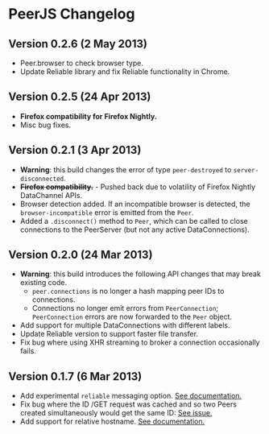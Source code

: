 # PeerJS Changelog

## Version 0.2.6 (2 May 2013)
* Peer.browser to check browser type.
* Update Reliable library and fix Reliable functionality in Chrome.

## Version 0.2.5 (24 Apr 2013)
* **Firefox compatibility for Firefox Nightly.**
* Misc bug fixes.

## Version 0.2.1 (3 Apr 2013)
* **Warning**: this build changes the error of type `peer-destroyed` to `server-disconnected`.
* ~~**Firefox compatibility.**~~ - Pushed back due to volatility of Firefox Nightly DataChannel APIs.
* Browser detection added. If an incompatible browser is detected, the `browser-incompatible` error is emitted from the `Peer`.
* Added a `.disconnect()` method to `Peer`, which can be called to close connections to the PeerServer (but not any active DataConnections).

## Version 0.2.0 (24 Mar 2013)
* **Warning**: this build introduces the following API changes that may break existing code.
  * `peer.connections` is no longer a hash mapping peer IDs to connections.
  * Connections no longer emit errors from `PeerConnection`; `PeerConnection` errors are now forwarded to the `Peer` object.
* Add support for multiple DataConnections with different labels.
* Update Reliable version to support faster file transfer.
* Fix bug where using XHR streaming to broker a connection occasionally fails.

## Version 0.1.7 (6 Mar 2013)
* Add experimental `reliable` messaging option. [See documentation.](https://github.com/peers/peerjs/blob/master/docs/api.md#experimental-reliable-and-large-file-transfer)
* Fix bug where the ID /GET request was cached and so two Peers created simultaneously would get the same ID: [See issue.](https://github.com/peers/peerjs-server/issues/2)
* Add support for relative hostname. [See documentation.](https://github.com/peers/peerjs/blob/master/docs/api.md#new-peerid-options)
